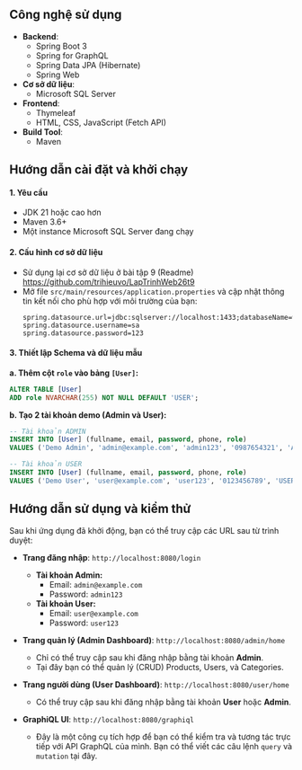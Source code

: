 ## Công nghệ sử dụng

-   **Backend**:
    -   Spring Boot 3
    -   Spring for GraphQL
    -   Spring Data JPA (Hibernate)
    -   Spring Web
-   **Cơ sở dữ liệu**:
    -   Microsoft SQL Server
-   **Frontend**:
    -   Thymeleaf
    -   HTML, CSS, JavaScript (Fetch API)
-   **Build Tool**:
    -   Maven

## Hướng dẫn cài đặt và khởi chạy

#### 1. Yêu cầu
-   JDK 21 hoặc cao hơn
-   Maven 3.6+
-   Một instance Microsoft SQL Server đang chạy

#### 2. Cấu hình cơ sở dữ liệu
-   Sử dụng lại cơ sở dữ liệu ở bài tập 9 (Readme) https://github.com/trihieuvo/LapTrinhWeb26t9
-   Mở file `src/main/resources/application.properties` và cập nhật thông tin kết nối cho phù hợp với môi trường của bạn:
    ```properties
    spring.datasource.url=jdbc:sqlserver://localhost:1433;databaseName=web26t9;encrypt=true;trustServerCertificate=true;
    spring.datasource.username=sa
    spring.datasource.password=123
    ```

#### 3. Thiết lập Schema và dữ liệu mẫu
   **a. Thêm cột `role` vào bảng `[User]`:**
   ```sql
   ALTER TABLE [User]
   ADD role NVARCHAR(255) NOT NULL DEFAULT 'USER';
   ```

   **b. Tạo 2 tài khoản demo (Admin và User):**
   ```sql
   -- Tài khoản ADMIN
   INSERT INTO [User] (fullname, email, password, phone, role)
   VALUES ('Demo Admin', 'admin@example.com', 'admin123', '0987654321', 'ADMIN');

   -- Tài khoản USER
   INSERT INTO [User] (fullname, email, password, phone, role)
   VALUES ('Demo User', 'user@example.com', 'user123', '0123456789', 'USER');
   ```

## Hướng dẫn sử dụng và kiểm thử

Sau khi ứng dụng đã khởi động, bạn có thể truy cập các URL sau từ trình duyệt:

-   **Trang đăng nhập**: `http://localhost:8080/login`
    -   **Tài khoản Admin:**
        -   Email: `admin@example.com`
        -   Password: `admin123`
    -   **Tài khoản User:**
        -   Email: `user@example.com`
        -   Password: `user123`

-   **Trang quản lý (Admin Dashboard)**: `http://localhost:8080/admin/home`
    -   Chỉ có thể truy cập sau khi đăng nhập bằng tài khoản **Admin**.
    -   Tại đây bạn có thể quản lý (CRUD) Products, Users, và Categories.

-   **Trang người dùng (User Dashboard)**: `http://localhost:8080/user/home`
    -   Có thể truy cập sau khi đăng nhập bằng tài khoản **User** hoặc **Admin**.

-   **GraphiQL UI**: `http://localhost:8080/graphiql`
    -   Đây là một công cụ tích hợp để bạn có thể kiểm tra và tương tác trực tiếp với API GraphQL của mình. Bạn có thể viết các câu lệnh `query` và `mutation` tại đây.
